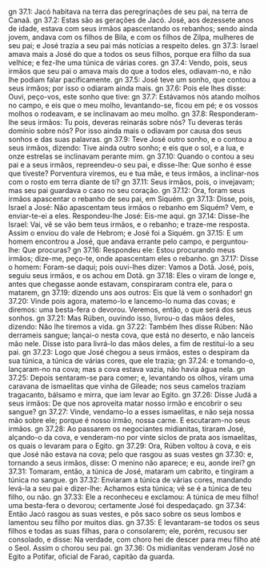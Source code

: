gn 37.1: Jacó habitava na terra das peregrinações de seu pai, na terra de Canaã.
gn 37.2: Estas são as gerações de Jacó. José, aos dezessete anos de idade, estava com seus irmãos apascentando os rebanhos; sendo ainda jovem, andava com os filhos de Bila, e com os filhos de Zilpa, mulheres de seu pai; e José trazia a seu pai más notícias a respeito deles.
gn 37.3: Israel amava mais a José do que a todos os seus filhos, porque era filho da sua velhice; e fez-lhe uma túnica de várias cores.
gn 37.4: Vendo, pois, seus irmãos que seu pai o amava mais do que a todos eles, odiavam-no, e não lhe podiam falar pacificamente.
gn 37.5: José teve um sonho, que contou a seus irmãos; por isso o odiaram ainda mais.
gn 37.6: Pois ele lhes disse: Ouvi, peço-vos, este sonho que tive:
gn 37.7: Estávamos nós atando molhos no campo, e eis que o meu molho, levantando-se, ficou em pé; e os vossos molhos o rodeavam, e se inclinavam ao meu molho.
gn 37.8: Responderam-lhe seus irmãos: Tu pois, deveras reinarás sobre nós? Tu deveras terás domínio sobre nós? Por isso ainda mais o odiavam por causa dos seus sonhos e das suas palavras.
gn 37.9: Teve José outro sonho, e o contou a seus irmãos, dizendo: Tive ainda outro sonho; e eis que o sol, e a lua, e onze estrelas se inclinavam perante mim.
gn 37.10: Quando o contou a seu pai e a seus irmãos, repreendeu-o seu pai, e disse-lhe: Que sonho é esse que tiveste? Porventura viremos, eu e tua mãe, e teus irmãos, a inclinar-nos com o rosto em terra diante de ti?
gn 37.11: Seus irmãos, pois, o invejavam; mas seu pai guardava o caso no seu coração.
gn 37.12: Ora, foram seus irmãos apascentar o rebanho de seu pai, em Siquém.
gn 37.13: Disse, pois, Israel a José: Não apascentam teus irmãos o rebanho em Siquém? Vem, e enviar-te-ei a eles. Respondeu-lhe José: Eis-me aqui.
gn 37.14: Disse-lhe Israel: Vai, vê se vão bem teus irmãos, e o rebanho; e traze-me resposta. Assim o enviou do vale de Hebrom; e José foi a Siquém.
gn 37.15: E um homem encontrou a José, que andava errante pelo campo, e perguntou-lhe: Que procuras?
gn 37.16: Respondeu ele: Estou procurando meus irmãos; dize-me, peço-te, onde apascentam eles o rebanho.
gn 37.17: Disse o homem: Foram-se daqui; pois ouvi-lhes dizer: Vamos a Dotã. José, pois, seguiu seus irmãos, e os achou em Dotã.
gn 37.18: Eles o viram de longe e, antes que chegasse aonde estavam, conspiraram contra ele, para o matarem,
gn 37.19: dizendo uns aos outros: Eis que lá vem o sonhador!
gn 37.20: Vinde pois agora, matemo-lo e lancemo-lo numa das covas; e diremos: uma besta-fera o devorou. Veremos, então, o que será dos seus sonhos.
gn 37.21: Mas Rúben, ouvindo isso, livrou-o das mãos deles, dizendo: Não lhe tiremos a vida.
gn 37.22: Também lhes disse Rúben: Não derrameis sangue; lançai-o nesta cova, que está no deserto, e não lanceis mão nele. Disse isto para livrá-lo das mãos deles, a fim de restituí-lo a seu pai.
gn 37.23: Logo que José chegou a seus irmãos, estes o despiram da sua túnica, a túnica de várias cores, que ele trazia;
gn 37.24: e tomando-o, lançaram-no na cova; mas a cova estava vazia, não havia água nela.
gn 37.25: Depois sentaram-se para comer; e, levantando os olhos, viram uma caravana de ismaelitas que vinha de Gileade; nos seus camelos traziam tragacanto, bálsamo e mirra, que iam levar ao Egito.
gn 37.26: Disse Judá a seus irmãos: De que nos aproveita matar nosso irmão e encobrir o seu sangue?
gn 37.27: Vinde, vendamo-lo a esses ismaelitas, e não seja nossa mão sobre ele; porque é nosso irmão, nossa carne. E escutaram-no seus irmãos.
gn 37.28: Ao passarem os negociantes midianitas, tiraram José, alçando-o da cova, e venderam-no por vinte siclos de prata aos ismaelitas, os quais o levaram para o Egito.
gn 37.29: Ora, Rúben voltou à cova, e eis que José não estava na cova; pelo que rasgou as suas vestes
gn 37.30: e, tornando a seus irmãos, disse: O menino não aparece; e eu, aonde irei?
gn 37.31: Tomaram, então, a túnica de José, mataram um cabrito, e tingiram a túnica no sangue.
gn 37.32: Enviaram a túnica de várias cores, mandando levá-la a seu pai e dizer-lhe: Achamos esta túnica; vê se é a túnica de teu filho, ou não.
gn 37.33: Ele a reconheceu e exclamou: A túnica de meu filho! uma besta-fera o devorou; certamente José foi despedaçado.
gn 37.34: Então Jacó rasgou as suas vestes, e pôs saco sobre os seus lombos e lamentou seu filho por muitos dias.
gn 37.35: E levantaram-se todos os seus filhos e todas as suas filhas, para o consolarem; ele, porém, recusou ser consolado, e disse: Na verdade, com choro hei de descer para meu filho até o Seol. Assim o chorou seu pai.
gn 37.36: Os midianitas venderam José no Egito a Potifar, oficial de Faraó, capitão da guarda.
